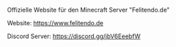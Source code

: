 Offizielle Website für den Minecraft Server "Felitendo.de"

Website:
https://www.felitendo.de

Discord Server:
https://discord.gg/jbV6EeebfW

